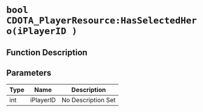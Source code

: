 # `bool CDOTA_PlayerResource:HasSelectedHero(iPlayerID )`
## Function Description

## Parameters
Type|Name|Description
--|--|--
int|iPlayerID|No Description Set
